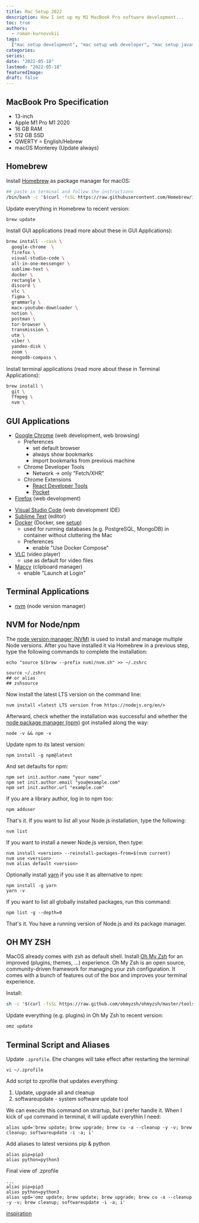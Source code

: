 ```yaml
---
title: Mac Setup 2022
description: How I set up my M1 MacBook Pro software development...
toc: true
authors:
  - roman-kurnovskii
tags:
  ["mac setup development", "mac setup web developer", "mac setup javascript"]
categories:
series:
date: "2022-05-18"
lastmod: "2022-05-18"
featuredImage:
draft: false
---
```


## MacBook Pro Specification

- 13-inch
- Apple M1 Pro M1 2020
- 16 GB RAM
- 512 GB SSD
- QWERTY = English/Hebrew
- macOS Monterey (Update always)

## Homebrew

Install [Homebrew](https://brew.sh) as package manager for macOS:

```bash
## paste in terminal and follow the instructions
/bin/bash -c "$(curl -fsSL https://raw.githubusercontent.com/Homebrew/install/HEAD/install.sh)"
```

Update everything in Homebrew to recent version:

```bash
brew update
```

Install GUI applications (read more about these in GUI Applications):

```bash
brew install --cask \
  google-chrome  \
  firefox \
  visual-studio-code \
  all-in-one-messenger \
  sublime-text \
  docker \
  rectangle \
  discord \
  vlc \
  figma \
  grammarly \
  macx-youtube-downloader \
  notion \
  postman \
  tor-browser \
  transmission \
  utm \
  viber \
  yandex-disk \
  zoom \
  mongodb-compass \
```

Install terminal applications (read more about these in Terminal Applications):

```bash
brew install \
  git \
  ffmpeg \
  nvm \

```

## GUI Applications

- [Google Chrome](https://www.google.com/chrome/) (web development, web browsing)
  - Preferences
    - set default browser
    - always show bookmarks
    - import bookmarks from previous machine
  - Chrome Developer Tools
    - Network -> only "Fetch/XHR"
  - Chrome Extensions
    - [React Developer Tools](https://chrome.google.com/webstore/detail/react-developer-tools/fmkadmapgofadopljbjfkapdkoienihi?hl=en)
    - [Pocket](https://chrome.google.com/webstore/detail/save-to-pocket/niloccemoadcdkdjlinkgdfekeahmflj?hl=en)
- [Firefox](https://www.google.com/chrome/) (web development)

* [Visual Studio Code](https://code.visualstudio.com/) (web development IDE)
* [Sublime Text](https://www.sublimetext.com/) (editor)
* [Docker](https://www.docker.com/products/docker-desktop) (Docker, see [setup](/docker-macos/))
  - used for running databases (e.g. PostgreSQL, MongoDB) in container without cluttering the Mac
  - Preferences
    - enable "Use Docker Compose"
* [VLC](https://www.videolan.org/vlc/) (video player)
  - use as default for video files
* [Maccy](https://maccy.app/) (clipboard manager)
  - enable "Launch at Login"

## Terminal Applications

- [nvm](https://github.com/nvm-sh/nvm) (node version manager)

## NVM for Node/npm

The [node version manager (NVM)](https://github.com/nvm-sh/nvm) is used to install and manage multiple Node versions. After you have installed it via Homebrew in a previous step, type the following commands to complete the installation:

```text
echo "source $(brew --prefix nvm)/nvm.sh" >> ~/.zshrc

source ~/.zshrc
## or alias
## zshsource
```

Now install the latest LTS version on the command line:

```text
nvm install <latest LTS version from https://nodejs.org/en/>
```

Afterward, check whether the installation was successful and whether the [node package manager (npm)](https://www.npmjs.com/) got installed along the way:

```text
node -v && npm -v
```

Update npm to its latest version:

```text
npm install -g npm@latest
```

And set defaults for npm:

```text
npm set init.author.name "your name"
npm set init.author.email "you@example.com"
npm set init.author.url "example.com"
```

If you are a library author, log in to npm too:

```text
npm adduser
```

That's it. If you want to list all your Node.js installation, type the following:

```text
nvm list
```

If you want to install a newer Node.js version, then type:

```text
nvm install <version> --reinstall-packages-from=$(nvm current)
nvm use <version>
nvm alias default <version>
```

Optionally install [yarn](https://yarnpkg.com/) if you use it as alternative to npm:

```text
npm install -g yarn
yarn -v
```

If you want to list all globally installed packages, run this command:

```text
npm list -g --depth=0
```

That's it. You have a running version of Node.js and its package manager.

## OH MY ZSH

MacOS already comes with zsh as default shell. Install [Oh My Zsh](https://ohmyz.sh/#install) for an improved (plugins, themes, ...) experience. Oh My Zsh is an open source, community-driven framework for managing your zsh configuration. It comes with a bunch of features out of the box and improves your terminal experience.

Install:

```bash
sh -c "$(curl -fsSL https://raw.github.com/ohmyzsh/ohmyzsh/master/tools/install.sh)"
```

Update everything (e.g. plugins) in Oh My Zsh to recent version:

```bash
omz update
```

## Terminal Script and Aliases

Update `.zprofile`. Еhe changes will take effect after restarting the terminal

```
vi ~/.zprofile
```

Add script to zprofile that updates everything:

1. Update, upgrade all and cleanup
2. softwareupdate - system software update tool

We can execute this command on strartup, but i prefer handle it. When I kick of `upd` command in terminal, it will update everythin I need:

```
alias upd='brew update; brew upgrade; brew cu -a --cleanup -y -v; brew cleanup; softwareupdate -i -a; i'
```

Add aliases to latest versions pip & python

```
alias pip=pip3
alias python=python3
```

Final view of .zprofile
```
...
alias pip=pip3
alias python=python3
alias upd='omz update; brew update; brew upgrade; brew cu -a --cleanup -y -v; brew cleanup; softwareupdate -i -a; i'
```

[inspiration](https://www.robinwieruch.de/mac-setup-web-development/)


